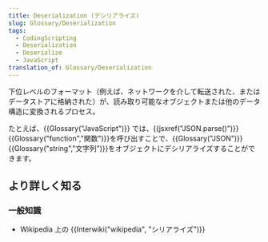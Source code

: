 ```yaml
---
title: Deserialization (デシリアライズ)
slug: Glossary/Deserialization
tags:
  - CodingScripting
  - Deserialization
  - Deserialize
  - JavaScript
translation_of: Glossary/Deserialization
---
```

下位レベルのフォーマット（例えば、ネットワークを介して転送された、またはデータストアに格納された）が、読み取り可能なオブジェクトまたは他のデータ構造に変換されるプロセス。

たとえば、{{Glossary("JavaScript")}} では、{{jsxref("JSON.parse()")}} {{Glossary("function","関数")}}を呼び出すことで、{{Glossary("JSON")}} {{Glossary("string","文字列")}}をオブジェクトにデシリアライズすることができます。

## より詳しく知る

### 一般知識

- Wikipedia 上の {{Interwiki("wikipedia", "シリアライズ")}}
